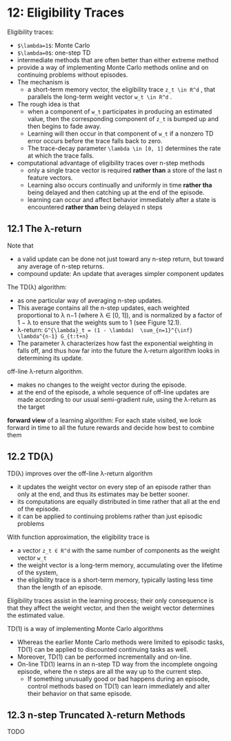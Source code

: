 # 12: Eligibility Traces
Eligibility traces:
* `$\lambda=1$`: Monte Carlo
* `$\lambda=0$`: one-step TD
* intermediate methods that are often better than either extreme method
* provide a way of implementing Monte Carlo methods online and on continuing problems without episodes.
* The mechanism is
  * a short-term memory vector, the eligibility trace `z_t \in R^d` , that
    parallels the long-term weight vector `w_t \in R^d` .
* The rough idea is that
  * when a component of `w_t` participates in producing an estimated value, then
    the corresponding component of `z_t` is bumped up and then begins to fade away.
  * Learning will then occur in that component of `w_t` if a nonzero TD error occurs
    before the trace falls back to zero.
  * The trace-decay parameter `\lambda \in [0, 1]` determines the rate at which the trace falls.
* computational advantage of eligibility traces over n-step methods
  * only a single trace vector is required **rather than** a store of the last n feature vectors.
  * Learning also occurs continually and uniformly in time **rather tha**
    being delayed and then catching up at the end of the episode.
  * learning can occur and affect behavior immediately after a state is encountered
    **rather than** being delayed n steps

## 12.1 The λ-return
Note that
* a valid update can be done not just toward any n-step return, but
  toward any average of n-step returns.
* compound update:
  An update that averages simpler component updates

The TD(λ) algorithm:
* as one particular way of averaging n-step updates.
* This average contains all the n-step updates,
  each weighted proportional to λ n−1 (where λ ∈ [0, 1]), and
  is normalized by a factor of 1 − λ to ensure that the weights sum to 1 (see Figure 12.1).
* λ-return: `G^{\lambda}_t = (1 - \lambda)  \sum_{n=1}^{\inf} \lambda^{n-1} G_{t:t+n}`
* The parameter λ characterizes
  how fast the exponential weighting in falls off, and thus
  how far into the future the λ-return algorithm looks in determining its update.

off-line λ-return algorithm.
* makes no changes to the weight vector during the episode.
* at the end of the episode, a whole sequence of off-line updates are made according to
  our usual semi-gradient rule, using the λ-return as the target

**forward view** of a learning algorithm:
For each state visited, we look forward in time to all the future rewards and
decide how best to combine them

## 12.2 TD(λ)
TD(λ) improves over the off-line λ-return algorithm
* it updates the weight vector on every step of an episode rather than only at the end, and
  thus its estimates may be better sooner.
* its computations are equally distributed in time rather that all at the end of the episode.
* it can be applied to continuing problems rather than just episodic problems

With function approximation, the eligibility trace is
* a vector `z_t ∈ R^d` with the same number of components as the weight vector `w_t`
* the weight vector is a long-term memory, accumulating over the lifetime of the system,
* the eligibility trace is a short-term memory, typically lasting less time than the length of an episode.

Eligibility traces assist in the learning process;
their only consequence is that they affect the weight vector, and
then the weight vector determines the estimated value.

TD(1) is a way of implementing Monte Carlo algorithms
* Whereas the earlier Monte Carlo methods were limited to episodic tasks,
  TD(1) can be applied to discounted continuing tasks as well.
* Moreover, TD(1) can be performed incrementally and on-line.
* On-line TD(1) learns in an n-step TD way from the incomplete ongoing episode, where
  the n steps are all the way up to the current step.
  * If something unusually good or bad happens during an episode,
    control methods based on TD(1) can learn immediately and
    alter their behavior on that same episode.

## 12.3 n-step Truncated λ-return Methods
TODO
